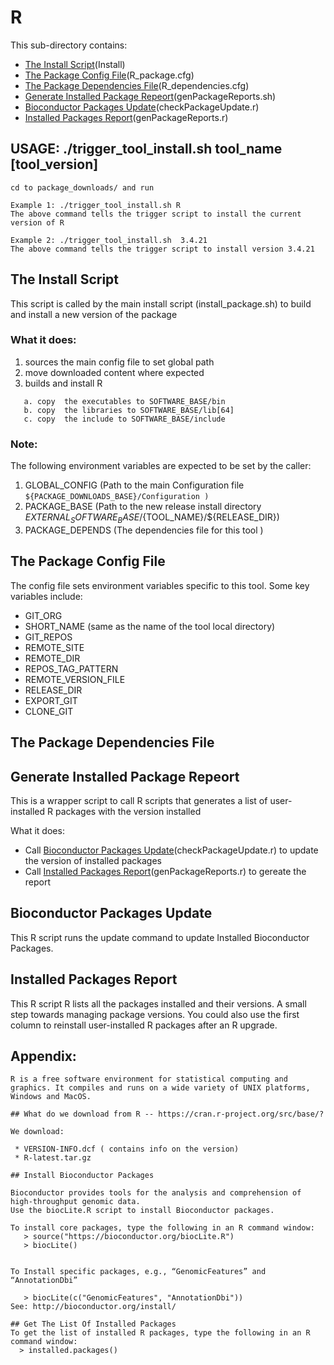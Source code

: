 # R

This sub-directory contains:
 - [The Install Script](#the-install-script)(Install)
 - [The Package Config File](#the-package-config-file)(R_package.cfg)
 - [The Package Dependencies File](#the-package-dependencies-file)(R_dependencies.cfg)
 - [Generate Installed Package Repeort](#generate-installed-package-repeort)(genPackageReports.sh)
 - [Bioconductor Packages Update](#bioconductor-packages-update)(checkPackageUpdate.r)
 - [Installed Packages Report](#installed-packages-report)(genPackageReports.r)
 

## USAGE: ./trigger_tool_install.sh tool_name [tool_version]
```
cd to package_downloads/ and run 

Example 1: ./trigger_tool_install.sh R
The above command tells the trigger script to install the current version of R

Example 2: ./trigger_tool_install.sh  3.4.21
The above command tells the trigger script to install version 3.4.21
```

## The Install Script
 This script is called by the main install script 
(install_package.sh)  to build and install  a new version of the package 

### What it does:
  1) sources the main config file to set global path
  2) move downloaded content where expected
  3) builds and install R
  ```
     a. copy  the executables to SOFTWARE_BASE/bin
     b. copy  the libraries to SOFTWARE_BASE/lib[64]
     c. copy  the include to SOFTWARE_BASE/include
 ```

### Note:
The following environment variables are expected to be set by the caller:

 1) GLOBAL_CONFIG  (Path to the main Configuration file
    ``` ${PACKAGE_DOWNLOADS_BASE}/Configuration ) ```
 2) PACKAGE_BASE   (Path to the new release install directory  ${EXTERNAL_SOFTWARE_BASE}/${TOOL_NAME}/${RELEASE_DIR})
 3) PACKAGE_DEPENDS (The dependencies file for this tool )


## The Package Config File 
The config file sets environment variables specific to this tool.
Some key variables include:

  - GIT_ORG
  - SHORT_NAME  (same as the name of the tool local directory)
  - GIT_REPOS
  - REMOTE_SITE
  - REMOTE_DIR
  - REPOS_TAG_PATTERN
  - REMOTE_VERSION_FILE
  - RELEASE_DIR
  - EXPORT_GIT
  - CLONE_GIT
  
## The Package Dependencies File

## Generate Installed Package Repeort

This is a wrapper script to call  R scripts that generates a list of 
user-installed R packages with the version installed

What it does: 
 - Call [Bioconductor Packages Update](#bioconductor-packages-update)(checkPackageUpdate.r) to 
  update the version of installed packages
 - Call [Installed Packages Report](#installed-packages-report)(genPackageReports.r) to gereate the report


## Bioconductor Packages Update

This R script runs the update command to update  Installed Bioconductor Packages.

## Installed Packages Report

This R script R lists all the packages installed and their versions.
A small step towards managing package versions. You could also use the first column to reinstall user-installed R packages after an R upgrade.


## Appendix:
```
R is a free software environment for statistical computing and graphics. It compiles and runs on a wide variety of UNIX platforms, Windows and MacOS.

## What do we download from R -- https://cran.r-project.org/src/base/?

We download:

 * VERSION-INFO.dcf ( contains info on the version)
 * R-latest.tar.gz

## Install Bioconductor Packages

Bioconductor provides tools for the analysis and comprehension of high-throughput genomic data. 
Use the biocLite.R script to install Bioconductor packages.

To install core packages, type the following in an R command window:
   > source("https://bioconductor.org/biocLite.R")
   > biocLite()


To Install specific packages, e.g., “GenomicFeatures” and “AnnotationDbi”

   > biocLite(c("GenomicFeatures", "AnnotationDbi"))
See: http://bioconductor.org/install/

## Get The List Of Installed Packages
To get the list of installed R packages, type the following in an R command window:
  > installed.packages()
  
```

